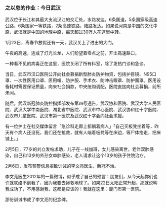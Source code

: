 ### 之以息的作业：今日武汉

武汉位于长江和其最大支流汉江的交汇处，水路发达。6条国道，5条国家级高速公路，6条国家一等铁路，2条高速铁路，陆路发达。如果说河南是中国的文化中原，武汉就是中国的地理中原，每天超过30万人在这里中转。

1月23日，离春节放假还有一天，武汉关上了进出的大门。

午夜的高速，连成了灯光长龙，人们盼望着零点之前，开出高速路口。

一种看不见的病毒正在这里，医院关闭了所有科室，除了发热门诊和急诊。

当日，武汉市汉口医院公开向社会募捐新型肺炎防护物资，包括护目镜、N95口罩、一次性医用口罩、医用帽、防护服、手术衣、防冲击眼罩、防护面罩。医用设备耗材需要保证质量，向来社会捐款，中央统购调配，医院直接向社会募捐，前所未闻。

随后，武汉新冠肺炎防控指挥部发布第四号通告，武汉协和医院、武汉大学人民医院、武汉大学中南医院、湖北省中医院、武汉市中心医院、武汉协和红十字医院、武汉市儿童医院、武汉市第一医院及武汉红十字会向社会求援。

有一位护士在社交媒体留言「急诊科走廊上都躺着病人」「自己买板凳坐着等，昨天有个病人还没死，我们还在抢救，就有人端着板凳等在床边，等尸体抬走，把床铺上。」

2月5日，77岁的刘立发帖求助，儿子在一线加班，女儿感染离世，老伴双肺感染，自己和13岁的外孙女单肺感染，老人请求让这个13岁的孩子住院治疗。

2月6日，发布预警信息招致训诫的李文亮医生，新冠不治。

李文亮医生2012年的一篇微博，似乎成了自已的预言：朋友们，从今天起你们也许就联络不到我了，因为我要去拯救地球了。如果22日太阳正常升起，那就说明我成功了，不用感谢我，这都是应该的！我就在这里：厦门市第一医院。

那份训诫书成了李文亮的纪念碑。



